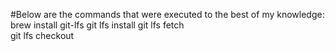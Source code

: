 #Below are the commands that were executed to the best of my knowledge:
brew install git-lfs
git lfs install 
git lfs fetch   
git lfs checkout